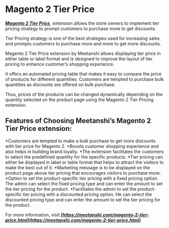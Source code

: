 # Magento 2 Tier Price

 ***[Magento 2 Tier Price](https://meetanshi.com/magento-2-tier-price.html)***, extension allows the store owners to implement tier pricing strategy to prompt customers to purchase more to get discounts. 
 
Tier Pricing strategy is one of the best strategies used for increasing sales and prompts customers to purchase more and more to get more discounts.

Magento 2 Tier Price extension by Meetanshi allows displaying tier price in either table or label format and is designed to improve the layout of tier pricing to enhance customer’s shopping experience.

It offers an automated pricing table that makes it easy to compare the price of products for different quantities. Customers are tempted to purchase bulk quantities as discounts are offered on bulk purchase.

Thus, prices of the products can be changed dynamically depending on the quantity selected on the product page using the Magento 2 Tier Pricing extension.

## Features of Choosing Meetanshi’s Magento 2 Tier Price extension:
*Customers are tempted to make a bulk purchase to get more discounts with tier price for Magento 2.
*Boosts customer shopping experience and also helps in building brand loyalty. 
*The extension facilitates the customers to select the predefined quantity for the specific products.
*Tier pricing can either be displayed in label or table format that helps to attract the visitors to make the best out of it. 
*Marketing message is to be displayed on the product page above tier pricing that encourages visitors to purchase more.
*Option to set the product-specific tier pricing with a fixed pricing option. The admin can select the fixed pricing type and can enter the amount to set the tier pricing for the product.
*Facilitates the admin to set the product-specific tier pricing with a discounted pricing option. He can select the discounted pricing type and can enter the amount to set the tier pricing for the product.



For more information, visit ***[https://meetanshi.com/magento-2-tier-price.html](https://meetanshi.com/magento-2-tier-price.html)***

